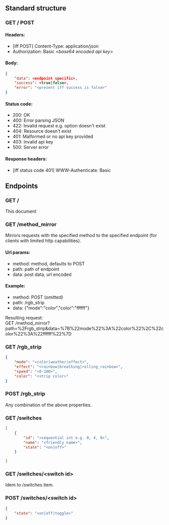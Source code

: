 ## Standard structure

### GET / POST

#### Headers:
- [iff POST] Content-Type: application/json
- Authorization: Basic *&lt;base64 encoded api key>*

#### Body:
```JSON
{
	"data": <endpoint specific>,
	"success": <true|false>,
	"error": "<present iff success is false>"
}
```

#### Status code:
- 200: OK
- 400: Error parsing JSON
- 422: Invalid request e.g. option doesn't exist
- 404: Resource doesn't exist
- 401: Malformed or no api key provided
- 403: Invalid api key
- 500: Server error

#### Response headers:
- [iff status code 401] WWW-Authenticate: Basic


## Endpoints

### GET /
This document

### GET /method_mirror
Mirrors requests with the specified method to the specified endpoint (for clients with limited http capabilities).

#### Url params:
- method: method, defaults to POST
- path: path of endpoint
- data: post data, url encoded

#### Example:
- method: POST (omitted)
- path: /rgb_strip
- data: {"mode":"color","color":"ffffff"}

Resulting request:  
GET /method_mirror?path=%2Frgb_strip&data=%7B%22mode%22%3A%22color%22%2C%22color%22%3A%22ffffff%22%7D

### GET /rgb_strip
```JSON
{
	"mode": "<color|weather|effect>",
	"effect": "<rainbow|breathing|rolling_rainbow>",
	"speed": "<0-100>",
	"color": "<strip color>"
}
```

### POST /rgb_strip
Any combination of the above properties.

### GET /switches
```JSON
[
	{
		"id": "<sequential int e.g. 0, 4, 9>",
		"name": "<friendly name>",
		"state": "<on|off>"
	}

]
```

### GET /switches/&lt;switch id>
Idem to /switches item.

### POST /switches/&lt;switch id>
```JSON
{
	"state": "<on|off|toggle>"
}
```